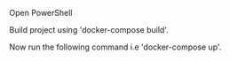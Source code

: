 Open PowerShell

Build project using 'docker-compose build'.

Now run the following command i.e 'docker-compose up'.